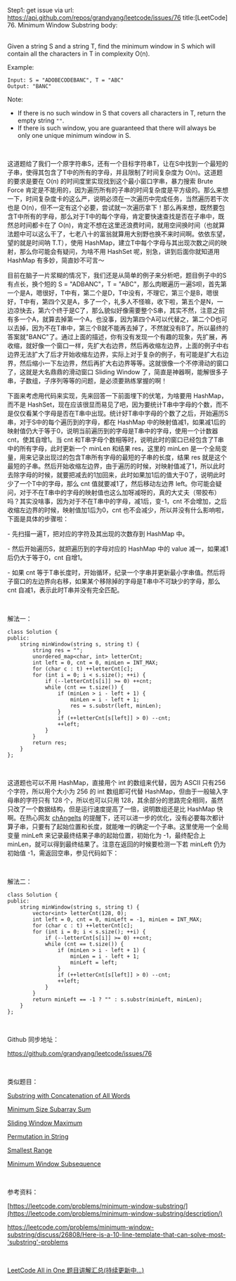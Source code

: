 Step1: get issue via url: https://api.github.com/repos/grandyang/leetcode/issues/76 
 title:[LeetCode] 76. Minimum Window Substring 
 body:  
  

Given a string S and a string T, find the minimum window in S which will contain all the characters in T in complexity O(n).

Example:
    
    
    Input: S = "ADOBECODEBANC", T = "ABC"
    Output: "BANC"
    

Note:

  * If there is no such window in S that covers all characters in T, return the empty string `""`.
  * If there is such window, you are guaranteed that there will always be only one unique minimum window in S.



 

这道题给了我们一个原字符串S，还有一个目标字符串T，让在S中找到一个最短的子串，使得其包含了T中的所有的字母，并且限制了时间复杂度为 O(n)。这道题的要求是要在 O(n) 的时间度里实现找到这个最小窗口字串，暴力搜索 Brute Force 肯定是不能用的，因为遍历所有的子串的时间复杂度是平方级的。那么来想一下，时间复杂度卡的这么严，说明必须在一次遍历中完成任务，当然遍历若干次也是 O(n)，但不一定有这个必要，尝试就一次遍历拿下！那么再来想，既然要包含T中所有的字母，那么对于T中的每个字母，肯定要快速查找是否在子串中，既然总时间都卡在了 O(n)，肯定不想在这里还浪费时间，就用空间换时间（也就算法题中可以这么干了，七老八十的富翁就算用大别野也换不来时间啊。依依东望，望的就是时间呐 T.T），使用 HashMap，建立T中每个字母与其出现次数之间的映射，那么你可能会有疑问，为啥不用 HashSet 呢，别急，讲到后面你就知道用 HashMap 有多妙，简直妙不可言～

目前在脑子一片浆糊的情况下，我们还是从简单的例子来分析吧，题目例子中的S有点长，换个短的 S = "ADBANC"，T = "ABC"，那么肉眼遍历一遍S呗，首先第一个是A，嗯很好，T中有，第二个是D，T中没有，不理它，第三个是B，嗯很好，T中有，第四个又是A，多了一个，礼多人不怪嘛，收下啦，第五个是N，一边凉快去，第六个终于是C了，那么貌似好像需要整个S串，其实不然，注意之前有多一个A，就算去掉第一个A，也没事，因为第四个A可以代替之，第二个D也可以去掉，因为不在T串中，第三个B就不能再去掉了，不然就没有B了。所以最终的答案就"BANC"了。通过上面的描述，你有没有发现一个有趣的现象，先扩展，再收缩，就好像一个窗口一样，先扩大右边界，然后再收缩左边界，上面的例子中右边界无法扩大了后才开始收缩左边界，实际上对于复杂的例子，有可能是扩大右边界，然后缩小一下左边界，然后再扩大右边界等等。这就很像一个不停滑动的窗口了，这就是大名鼎鼎的滑动窗口 Sliding Window 了，简直是神器啊，能解很多子串，子数组，子序列等等的问题，是必须要熟练掌握的啊！

下面来考虑用代码来实现，先来回答一下前面埋下的伏笔，为啥要用 HashMap，而不是 HashSet，现在应该很显而易见了吧，因为要统计T串中字母的个数，而不是仅仅看某个字母是否在T串中出现。统计好T串中字母的个数了之后，开始遍历S串，对于S中的每个遍历到的字母，都在 HashMap 中的映射值减1，如果减1后的映射值仍大于等于0，说明当前遍历到的字母是T串中的字母，使用一个计数器 cnt，使其自增1。当 cnt 和T串字母个数相等时，说明此时的窗口已经包含了T串中的所有字母，此时更新一个 minLen 和结果 res，这里的 minLen 是一个全局变量，用来记录出现过的包含T串所有字母的最短的子串的长度，结果 res 就是这个最短的子串。然后开始收缩左边界，由于遍历的时候，对映射值减了1，所以此时去除字母的时候，就要把减去的1加回来，此时如果加1后的值大于0了，说明此时少了一个T中的字母，那么 cnt 值就要减1了，然后移动左边界 left。你可能会疑问，对于不在T串中的字母的映射值也这么加呀减呀的，真的大丈夫（带胶布）吗？其实没啥事，因为对于不在T串中的字母，减1后，变-1，cnt 不会增加，之后收缩左边界的时候，映射值加1后为0，cnt 也不会减少，所以并没有什么影响啦，下面是具体的步骤啦：

\- 先扫描一遍T，把对应的字符及其出现的次数存到 HashMap 中。

\- 然后开始遍历S，就把遍历到的字母对应的 HashMap 中的 value 减一，如果减1后仍大于等于0，cnt 自增1。

\- 如果 cnt 等于T串长度时，开始循环，纪录一个字串并更新最小字串值。然后将子窗口的左边界向右移，如果某个移除掉的字母是T串中不可缺少的字母，那么 cnt 自减1，表示此时T串并没有完全匹配。

 

解法一：
    
    
    class Solution {
    public:
        string minWindow(string s, string t) {
            string res = "";
            unordered_map<char, int> letterCnt;
            int left = 0, cnt = 0, minLen = INT_MAX;
            for (char c : t) ++letterCnt[c];
            for (int i = 0; i < s.size(); ++i) {
                if (--letterCnt[s[i]] >= 0) ++cnt;
                while (cnt == t.size()) {
                    if (minLen > i - left + 1) {
                        minLen = i - left + 1;
                        res = s.substr(left, minLen);
                    }
                    if (++letterCnt[s[left]] > 0) --cnt;
                    ++left;
                }
            }
            return res;
        }
    };

 

这道题也可以不用 HashMap，直接用个 int 的数组来代替，因为 ASCII 只有256个字符，所以用个大小为 256 的 int 数组即可代替 HashMap，但由于一般输入字母串的字符只有 128 个，所以也可以只用 128，其余部分的思路完全相同，虽然只改了一个数据结构，但是运行速度提高了一倍，说明数组还是比 HashMap 快啊。在热心网友 [chAngelts](https://www.cnblogs.com/grandyang/p/4340948.html#4322599) 的提醒下，还可以进一步的优化，没有必要每次都计算子串，只要有了起始位置和长度，就能唯一的确定一个子串。这里使用一个全局变量 minLeft 来记录最终结果子串的起始位置，初始化为 -1，最终配合上 minLen，就可以得到最终结果了。注意在返回的时候要检测一下若 minLeft 仍为初始值 -1，需返回空串，参见代码如下：

 

解法二：
    
    
    class Solution {
    public:
        string minWindow(string s, string t) {
            vector<int> letterCnt(128, 0);
            int left = 0, cnt = 0, minLeft = -1, minLen = INT_MAX;
            for (char c : t) ++letterCnt[c];
            for (int i = 0; i < s.size(); ++i) {
                if (--letterCnt[s[i]] >= 0) ++cnt;
                while (cnt == t.size()) {
                    if (minLen > i - left + 1) {
                        minLen = i - left + 1;
                        minLeft = left;
                    }
                    if (++letterCnt[s[left]] > 0) --cnt;
                    ++left;
                }
            }
            return minLeft == -1 ? "" : s.substr(minLeft, minLen);
        }
    };

 

Github 同步地址：

<https://github.com/grandyang/leetcode/issues/76>

 

类似题目：

[Substring with Concatenation of All Words](http://www.cnblogs.com/grandyang/p/4521224.html)

[Minimum Size Subarray Sum](http://www.cnblogs.com/grandyang/p/4501934.html)

[Sliding Window Maximum](http://www.cnblogs.com/grandyang/p/4656517.html)

[Permutation in String](http://www.cnblogs.com/grandyang/p/6815227.html)

[Smallest Range](http://www.cnblogs.com/grandyang/p/7200016.html)

[Minimum Window Subsequence](http://www.cnblogs.com/grandyang/p/8684817.html)

 

参考资料：

[https://leetcode.com/problems/minimum-window-substring/](https://leetcode.com/problems/minimum-window-substring/description/)

<https://leetcode.com/problems/minimum-window-substring/discuss/26808/Here-is-a-10-line-template-that-can-solve-most-'substring'-problems>

 

[LeetCode All in One 题目讲解汇总(持续更新中...)](http://www.cnblogs.com/grandyang/p/4606334.html)
